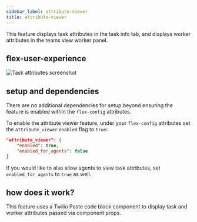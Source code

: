 ```yaml
---
sidebar_label: attribute-viewer
title: attribute-viewer
---
```


This feature displays task attributes in the task info tab, and displays worker attributes in the teams view worker panel.

## flex-user-experience

![Task attributes screenshot](/img/features/attribute-viewer/attribute-viewer.png)

## setup and dependencies

There are no additional dependencies for setup beyond ensuring the feature is enabled within the `flex-config` attributes.

To enable the attribute viewer feature, under your `flex-config` attributes set the `attribute_viewer` `enabled` flag to `true`:

```json
"attribute_viewer": {
    "enabled": true,
    "enabled_for_agents": false
}
```

If you would like to also allow agents to view task attributes, set `enabled_for_agents` to `true` as well.

## how does it work?

This feature uses a Twilio Paste code block component to display task and worker attributes passed via component props.
